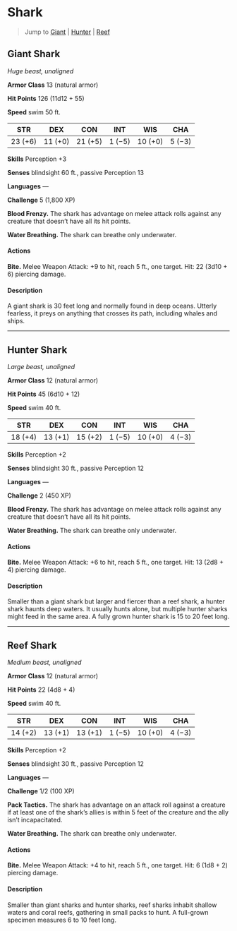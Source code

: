 # Shark

> Jump to [Giant](#giant-shark) | [Hunter](#hunter-shark) | [Reef](#reef-shark)

## Giant Shark
*Huge beast, unaligned*

**Armor Class** 13 (natural armor)

**Hit Points** 126 (11d12 + 55)

**Speed** swim 50 ft.

**STR**|**DEX**|**CON**|**INT**|**WIS**|**CHA**
-------|-------|-------|-------|-------|-------
23 (+6)|11 (+0)|21 (+5)|1 (−5) |10 (+0)| 5 (−3)

**Skills** Perception +3

**Senses** blindsight 60 ft., passive Perception 13

**Languages** —

**Challenge** 5 (1,800 XP)

**Blood Frenzy.** The shark has advantage on melee attack rolls against any creature that doesn’t have all its hit points.

**Water Breathing.** The shark can breathe only underwater.

#### Actions
**Bite.** Melee Weapon Attack: +9 to hit, reach 5 ft., one target. Hit: 22 (3d10 + 6) piercing damage.

#### Description
A giant shark is 30 feet long and normally found in deep oceans. Utterly fearless, it preys on anything that crosses its path, including whales and ships.

---

## Hunter Shark
*Large beast, unaligned*

**Armor Class** 12 (natural armor)

**Hit Points** 45 (6d10 + 12)

**Speed** swim 40 ft.

**STR**|**DEX**|**CON**|**INT**|**WIS**|**CHA**
-------|-------|-------|-------|-------|-------
18 (+4)|13 (+1)|15 (+2)| 1 (−5)|10 (+0)| 4 (−3)

**Skills** Perception +2

**Senses** blindsight 30 ft., passive Perception 12

**Languages** —

**Challenge** 2 (450 XP)

**Blood Frenzy.** The shark has advantage on melee attack rolls against any creature that doesn’t have all its hit points.

**Water Breathing.** The shark can breathe only underwater.

#### Actions
**Bite.** Melee Weapon Attack: +6 to hit, reach 5 ft., one target. Hit: 13 (2d8 + 4) piercing damage.

#### Description
Smaller than a giant shark but larger and fiercer than a reef shark, a hunter shark haunts deep waters. It usually hunts alone, but multiple hunter sharks might feed in the same area. A fully grown hunter shark is 15 to 20 feet long.

---

## Reef Shark
*Medium beast, unaligned*

**Armor Class** 12 (natural armor)

**Hit Points** 22 (4d8 + 4)

**Speed** swim 40 ft.

**STR**|**DEX**|**CON**|**INT**|**WIS**|**CHA**
-------|-------|-------|-------|-------|-------
14 (+2)|13 (+1)|13 (+1)| 1 (−5)|10 (+0)| 4 (−3)

**Skills** Perception +2

**Senses** blindsight 30 ft., passive Perception 12

**Languages** —

**Challenge** 1/2 (100 XP)

**Pack Tactics.** The shark has advantage on an attack roll against a creature if at least one of the shark’s allies is within 5 feet of the creature and the ally isn’t incapacitated.

**Water Breathing.** The shark can breathe only underwater.

#### Actions
**Bite.** Melee Weapon Attack: +4 to hit, reach 5 ft., one target. Hit: 6 (1d8 + 2) piercing damage.

#### Description
Smaller than giant sharks and hunter sharks, reef sharks inhabit shallow waters and coral reefs, gathering in small packs to hunt. A full-grown specimen measures 6 to 10 feet long.
